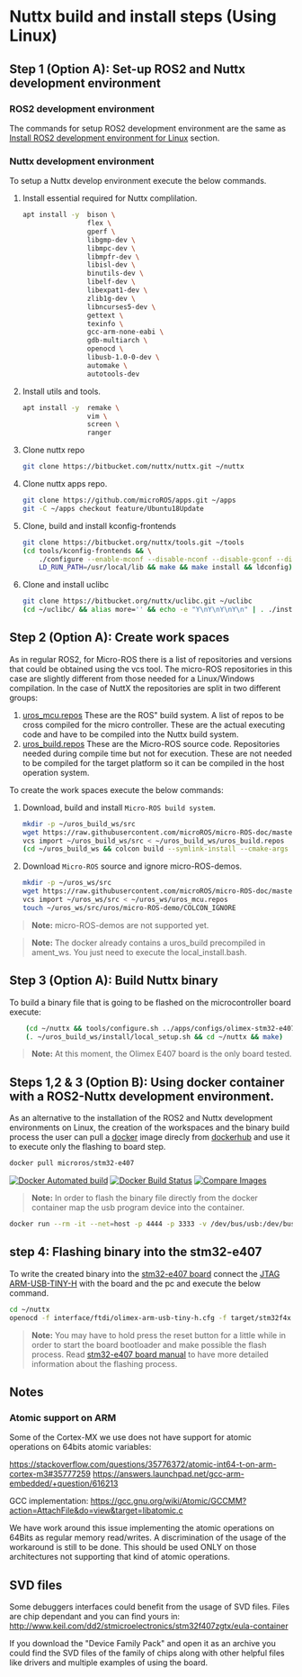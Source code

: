 # Nuttx build and install steps (Using Linux)

## Step 1 (Option A): Set-up ROS2 and Nuttx development environment

### ROS2 development environment

The commands for setup ROS2 development environment are the same as [Install ROS2 development environment for Linux](./Linux_build_and_install_steps.md#step-1-(option-a):-install-ros2-development-environment) section.

### Nuttx development environment

To setup a Nuttx develop environment execute the below commands. 

1. Install essential required for Nuttx complilation.

    ```bash
    apt install -y  bison \
                    flex \
                    gperf \
                    libgmp-dev \
                    libmpc-dev \
                    libmpfr-dev \
                    libisl-dev \
                    binutils-dev \
                    libelf-dev \
                    libexpat1-dev \
                    zlib1g-dev \
                    libncurses5-dev \
                    gettext \
                    texinfo \
                    gcc-arm-none-eabi \
                    gdb-multiarch \
                    openocd \
                    libusb-1.0-0-dev \
                    automake \
                    autotools-dev
    ```

1. Install utils and tools.
    ```bash 
    apt install -y  remake \
                    vim \
                    screen \
                    ranger
    ```

1. Clone nuttx repo
    ```bash
    git clone https://bitbucket.com/nuttx/nuttx.git ~/nuttx
    ```

1. Clone nuttx apps repo.
    ```bash
    git clone https://github.com/microROS/apps.git ~/apps 
    git -C ~/apps checkout feature/Ubuntu18Update
    ```

1. Clone, build and install kconfig-frontends 
    ```bash
    git clone https://bitbucket.org/nuttx/tools.git ~/tools
    (cd tools/kconfig-frontends && \
        ./configure --enable-mconf --disable-nconf --disable-gconf --disable-qconf && \
        LD_RUN_PATH=/usr/local/lib && make && make install && ldconfig)
    ```

1. Clone and install uclibc
    ```bash
    git clone https://bitbucket.org/nuttx/uclibc.git ~/uclibc
    (cd ~/uclibc/ && alias more='' && echo -e "Y\nY\nY\nY\n" | . ./install.sh ~/nuttx)
    ```

## Step 2 (Option A): Create work spaces

As in regular ROS2, for Micro-ROS there is a list of repositories and versions that could be obtained using the vcs tool.
The micro-ROS repositories in this case are slightly different from those needed for a Linux/Windows compilation.
In the case of NuttX the repositories are split in two different groups:

1. [uros_mcu.repos](repos/mcu/uros_mcu.repos) These are the ROS" build system.
A list of repos to be cross compiled for the micro controller.
These are the actual executing code and have to be compiled into the Nuttx build system.
1. [uros_build.repos](repos/mcu/uros_build.repos) These are the Micro-ROS source code.
Repositories needed during compile time but not for execution. 
These are not needed to be compiled for the target platform so it can be compiled in the host operation system.

To create the work spaces execute the below commands:

1. Download, build and install `Micro-ROS build system`.
    ```bash
    mkdir -p ~/uros_build_ws/src
    wget https://raw.githubusercontent.com/microROS/micro-ROS-doc/master/repos/mcu/uros_build.repos -O ~/uros_build_ws/uros_build.repos
    vcs import ~/uros_build_ws/src < ~/uros_build_ws/uros_build.repos
    (cd ~/uros_build_ws && colcon build --symlink-install --cmake-args -DBUILD_TESTING=OFF)
    ```

1. Download `Micro-ROS` source and ignore micro-ROS-demos.
    ```bash
    mkdir -p ~/uros_ws/src 
    wget https://raw.githubusercontent.com/microROS/micro-ROS-doc/master/repos/mcu/uros_mcu.repos -O ~/uros_ws/uros_mcu.repos 
    vcs import ~/uros_ws/src < ~/uros_ws/uros_mcu.repos
    touch ~/uros_ws/src/uros/micro-ROS-demo/COLCON_IGNORE
    ```

> **Note:** micro-ROS-demos are not supported yet.

> **Note:** The docker already contains a uros_build precompiled in ament_ws. You just need to execute the local_install.bash.

## Step 3 (Option A): Build Nuttx binary

To build a binary file that is going to be flashed on the microcontroller board execute:

```bash
    (cd ~/nuttx && tools/configure.sh ../apps/configs/olimex-stm32-e407/uros/)
    (. ~/uros_build_ws/install/local_setup.sh && cd ~/nuttx && make)
```

> **Note:** At this moment, the Olimex E407 board is the only board tested.


## Steps 1,2 & 3 (Option B): Using docker container with a ROS2-Nuttx development environment.

As an alternative to the installation of the ROS2 and Nuttx development environments on Linux, the creation of the workspaces and the binary build process the user can pull a [docker](https://docs.docker.com/install/linux/docker-ce/ubuntu/) image direcly from [dockerhub](https://hub.docker.com/r/microros/stm32-e407/) and use it to execute only the flashing to board step.

```bash
docker pull microros/stm32-e407
```

[![Docker Automated build](https://img.shields.io/docker/automated/microros/stm32-e407.svg?logo=docker)](https://hub.docker.com/r/microros/stm32-e407/)
[![Docker Build Status](https://img.shields.io/docker/build/microros/stm32-e407.svg?label=Last%20build)](https://hub.docker.com/r/microros/stm32-e407/)
[![Compare Images](https://images.microbadger.com/badges/image/microros/stm32-e407.svg)](https://microbadger.com/images/microros/stm32-e407)


> **Note:** In order to flash the binary file directly from the docker container map the usb program device into the container.

```bash
docker run --rm -it --net=host -p 4444 -p 3333 -v /dev/bus/usb:/dev/bus/usb --privileged microros/stm32-e407
```

## step 4: Flashing binary into the stm32-e407

To write the created binary into the [stm32-e407 board](https://www.olimex.com/Products/ARM/ST/STM32-E407/open-source-hardware) connect the [JTAG ARM-USB-TINY-H](https://www.olimex.com/Products/ARM/JTAG/ARM-USB-TINY-H/) with the board and the pc and execute the below command.

```bash
cd ~/nuttx
openocd -f interface/ftdi/olimex-arm-usb-tiny-h.cfg -f target/stm32f4x.cfg -c init -c "reset halt" -c "flash write_image erase nuttx.bin 0x08000000"
```

> **Note:** You may have to hold press the reset button for a little while in order to start the board bootloader and make possible the flash process.
Read [stm32-e407 board manual](https://www.olimex.com/Products/ARM/ST/STM32-E407/resources/STM32-E407.pdf) to have more detailed information about the flashing process.

## Notes

### Atomic support on ARM

Some of the Cortex-MX we use does not have support for atomic operations on 64bits atomic variables:

https://stackoverflow.com/questions/35776372/atomic-int64-t-on-arm-cortex-m3#35777259
https://answers.launchpad.net/gcc-arm-embedded/+question/616213

GCC implementation:
https://gcc.gnu.org/wiki/Atomic/GCCMM?action=AttachFile&do=view&target=libatomic.c

We have work around this issue implementing the atomic operations on 64Bits as regular memory read/writes.
A discrimination of the usage of the workaround is still to be done. This should be used ONLY on those architectures not supporting that kind of atomic operations.

## SVD files

Some debuggers interfaces could benefit from the usage of SVD files.
Files are chip dependant and you can find yours in:
http://www.keil.com/dd2/stmicroelectronics/stm32f407zgtx/eula-container

If you download the "Device Family Pack" and open it as an archive you could find the SVD files of the family of chips along with other helpful files like drivers and multiple examples of using the board.
